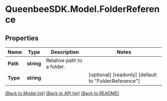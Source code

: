 
# QueenbeeSDK.Model.FolderReference

## Properties

Name | Type | Description | Notes
------------ | ------------- | ------------- | -------------
**Path** | **string** | Relative path to a folder. | 
**Type** | **string** |  | [optional] [readonly] [default to "FolderReference"]

[[Back to Model list]](../README.md#documentation-for-models)
[[Back to API list]](../README.md#documentation-for-api-endpoints)
[[Back to README]](../README.md)

